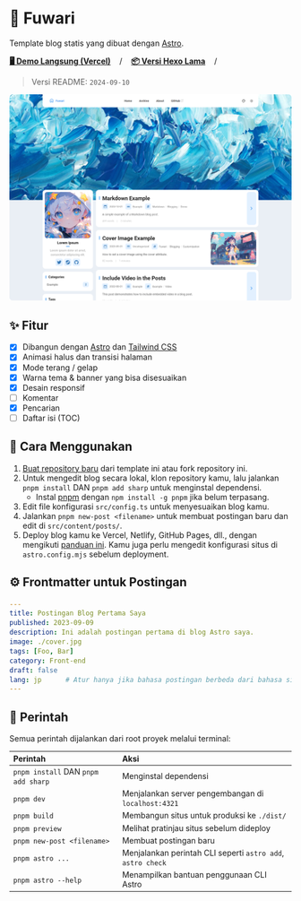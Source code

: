 # 🍥 Fuwari

Template blog statis yang dibuat dengan [Astro](https://astro.build).

[**🖥️ Demo Langsung (Vercel)**](https://fuwari.vercel.app) &nbsp;&nbsp;&nbsp;/&nbsp;&nbsp;&nbsp;
[**📦 Versi Hexo Lama**](https://github.com/saicaca/hexo-theme-vivia) &nbsp;&nbsp;&nbsp;/&nbsp;&nbsp;&nbsp;

> Versi README: `2024-09-10`

![Gambar Pratinjau](https://raw.githubusercontent.com/saicaca/resource/main/fuwari/home.png)

## ✨ Fitur

- [x] Dibangun dengan [Astro](https://astro.build) dan [Tailwind CSS](https://tailwindcss.com)
- [x] Animasi halus dan transisi halaman
- [x] Mode terang / gelap
- [x] Warna tema & banner yang bisa disesuaikan
- [x] Desain responsif
- [ ] Komentar
- [x] Pencarian
- [ ] Daftar isi (TOC)

## 🚀 Cara Menggunakan

1. [Buat repository baru](https://github.com/saicaca/fuwari/generate) dari template ini atau fork repository ini.
2. Untuk mengedit blog secara lokal, klon repository kamu, lalu jalankan `pnpm install` DAN `pnpm add sharp` untuk menginstal dependensi.
   - Instal [pnpm](https://pnpm.io) dengan `npm install -g pnpm` jika belum terpasang.
3. Edit file konfigurasi `src/config.ts` untuk menyesuaikan blog kamu.
4. Jalankan `pnpm new-post <filename>` untuk membuat postingan baru dan edit di `src/content/posts/`.
5. Deploy blog kamu ke Vercel, Netlify, GitHub Pages, dll., dengan mengikuti [panduan ini](https://docs.astro.build/en/guides/deploy/). Kamu juga perlu mengedit konfigurasi situs di `astro.config.mjs` sebelum deployment.

## ⚙️ Frontmatter untuk Postingan

```yaml
---
title: Postingan Blog Pertama Saya
published: 2023-09-09
description: Ini adalah postingan pertama di blog Astro saya.
image: ./cover.jpg
tags: [Foo, Bar]
category: Front-end
draft: false
lang: jp      # Atur hanya jika bahasa postingan berbeda dari bahasa situs di `config.ts`
---
```

## 🧞 Perintah

Semua perintah dijalankan dari root proyek melalui terminal:

| Perintah                             | Aksi                                              |
|:------------------------------------|:-------------------------------------------------|
| `pnpm install` DAN `pnpm add sharp` | Menginstal dependensi                            |
| `pnpm dev`                          | Menjalankan server pengembangan di `localhost:4321` |
| `pnpm build`                        | Membangun situs untuk produksi ke `./dist/`      |
| `pnpm preview`                      | Melihat pratinjau situs sebelum dideploy        |
| `pnpm new-post <filename>`          | Membuat postingan baru                          |
| `pnpm astro ...`                    | Menjalankan perintah CLI seperti `astro add`, `astro check` |
| `pnpm astro --help`                 | Menampilkan bantuan penggunaan CLI Astro        |
